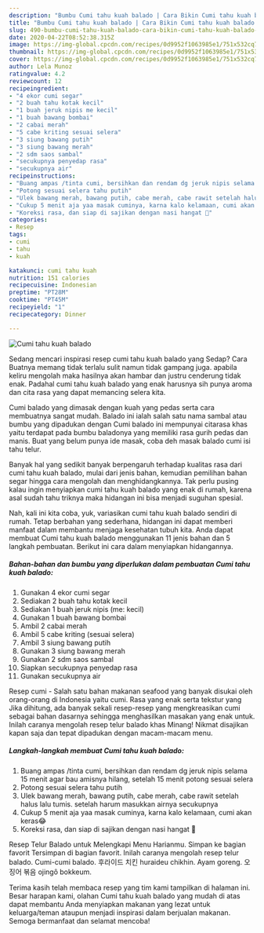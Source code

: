 ```yaml
---
description: "Bumbu Cumi tahu kuah balado | Cara Bikin Cumi tahu kuah balado Yang Enak Dan Lezat"
title: "Bumbu Cumi tahu kuah balado | Cara Bikin Cumi tahu kuah balado Yang Enak Dan Lezat"
slug: 490-bumbu-cumi-tahu-kuah-balado-cara-bikin-cumi-tahu-kuah-balado-yang-enak-dan-lezat
date: 2020-04-22T08:52:38.315Z
image: https://img-global.cpcdn.com/recipes/0d9952f1063985e1/751x532cq70/cumi-tahu-kuah-balado-foto-resep-utama.jpg
thumbnail: https://img-global.cpcdn.com/recipes/0d9952f1063985e1/751x532cq70/cumi-tahu-kuah-balado-foto-resep-utama.jpg
cover: https://img-global.cpcdn.com/recipes/0d9952f1063985e1/751x532cq70/cumi-tahu-kuah-balado-foto-resep-utama.jpg
author: Lela Munoz
ratingvalue: 4.2
reviewcount: 12
recipeingredient:
- "4 ekor cumi segar"
- "2 buah tahu kotak kecil"
- "1 buah jeruk nipis me kecil"
- "1 buah bawang bombai"
- "2 cabai merah"
- "5 cabe kriting sesuai selera"
- "3 siung bawang putih"
- "3 siung bawang merah"
- "2 sdm saos sambal"
- "secukupnya penyedap rasa"
- "secukupnya air"
recipeinstructions:
- "Buang ampas /tinta cumi, bersihkan dan rendam dg jeruk nipis selama 15 menit agar bau amisnya hilang, setelah 15 menit potong sesuai selera"
- "Potong sesuai selera tahu putih"
- "Ulek bawang merah, bawang putih, cabe merah, cabe rawit setelah halus lalu tumis. setelah harum masukkan airnya secukupnya"
- "Cukup 5 menit aja yaa masak cuminya, karna kalo kelamaan, cumi akan keras😂"
- "Koreksi rasa, dan siap di sajikan dengan nasi hangat 💞"
categories:
- Resep
tags:
- cumi
- tahu
- kuah

katakunci: cumi tahu kuah 
nutrition: 151 calories
recipecuisine: Indonesian
preptime: "PT28M"
cooktime: "PT45M"
recipeyield: "1"
recipecategory: Dinner

---
```



![Cumi tahu kuah balado](https://img-global.cpcdn.com/recipes/0d9952f1063985e1/751x532cq70/cumi-tahu-kuah-balado-foto-resep-utama.jpg)

Sedang mencari inspirasi resep cumi tahu kuah balado yang Sedap? Cara Buatnya memang tidak terlalu sulit namun tidak gampang juga. apabila keliru mengolah maka hasilnya akan hambar dan justru cenderung tidak enak. Padahal cumi tahu kuah balado yang enak harusnya sih punya aroma dan cita rasa yang dapat memancing selera kita.

Cumi balado yang dimasak dengan kuah yang pedas serta cara membuatnya sangat mudah. Balado ini ialah salah satu nama sambal atau bumbu yang dipadukan dengan Cumi balado ini mempunyai citarasa khas yaitu terdapat pada bumbu baladonya yang memiliki rasa gurih pedas dan manis. Buat yang belum punya ide masak, coba deh masak balado cumi isi tahu telur.

Banyak hal yang sedikit banyak berpengaruh terhadap kualitas rasa dari cumi tahu kuah balado, mulai dari jenis bahan, kemudian pemilihan bahan segar hingga cara mengolah dan menghidangkannya. Tak perlu pusing kalau ingin menyiapkan cumi tahu kuah balado yang enak di rumah, karena asal sudah tahu triknya maka hidangan ini bisa menjadi suguhan spesial.


Nah, kali ini kita coba, yuk, variasikan cumi tahu kuah balado sendiri di rumah. Tetap berbahan yang sederhana, hidangan ini dapat memberi manfaat dalam membantu menjaga kesehatan tubuh kita. Anda dapat membuat Cumi tahu kuah balado menggunakan 11 jenis bahan dan 5 langkah pembuatan. Berikut ini cara dalam menyiapkan hidangannya.

<!--inarticleads1-->

##### Bahan-bahan dan bumbu yang diperlukan dalam pembuatan Cumi tahu kuah balado:

1. Gunakan 4 ekor cumi segar
1. Sediakan 2 buah tahu kotak kecil
1. Sediakan 1 buah jeruk nipis (me: kecil)
1. Gunakan 1 buah bawang bombai
1. Ambil 2 cabai merah
1. Ambil 5 cabe kriting (sesuai selera)
1. Ambil 3 siung bawang putih
1. Gunakan 3 siung bawang merah
1. Gunakan 2 sdm saos sambal
1. Siapkan secukupnya penyedap rasa
1. Gunakan secukupnya air


Resep cumi - Salah satu bahan makanan seafood yang banyak disukai oleh orang-orang di Indonesia yaitu cumi. Rasa yang enak serta tekstur yang Jika dihitung, ada banyak sekali resep-resep yang mengkreasikan cumi sebagai bahan dasarnya sehingga menghasilkan masakan yang enak untuk. Inilah caranya mengolah resep telur balado khas Minang! Nikmat disajikan kapan saja dan tepat dipadukan dengan macam-macam menu. 

<!--inarticleads2-->

##### Langkah-langkah membuat Cumi tahu kuah balado:

1. Buang ampas /tinta cumi, bersihkan dan rendam dg jeruk nipis selama 15 menit agar bau amisnya hilang, setelah 15 menit potong sesuai selera
1. Potong sesuai selera tahu putih
1. Ulek bawang merah, bawang putih, cabe merah, cabe rawit setelah halus lalu tumis. setelah harum masukkan airnya secukupnya
1. Cukup 5 menit aja yaa masak cuminya, karna kalo kelamaan, cumi akan keras😂
1. Koreksi rasa, dan siap di sajikan dengan nasi hangat 💞


Resep Telur Balado untuk Melengkapi Menu Harianmu. Simpan ke bagian favorit Tersimpan di bagian favorit. Inilah caranya mengolah resep telur balado. Cumi-cumi balado. 후라이드 치킨 huraideu chikhin. Ayam goreng. 오징어 볶음 ojingȏ bokkeum. 

Terima kasih telah membaca resep yang tim kami tampilkan di halaman ini. Besar harapan kami, olahan Cumi tahu kuah balado yang mudah di atas dapat membantu Anda menyiapkan makanan yang lezat untuk keluarga/teman ataupun menjadi inspirasi dalam berjualan makanan. Semoga bermanfaat dan selamat mencoba!
